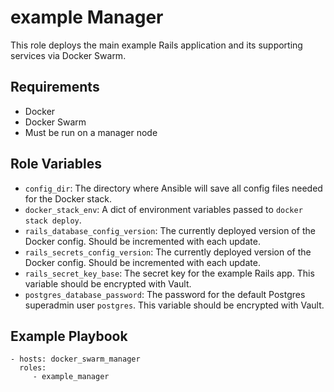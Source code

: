 example Manager
=========

This role deploys the main example Rails application and its supporting services via Docker Swarm.

Requirements
------------

* Docker
* Docker Swarm
* Must be run on a manager node

Role Variables
--------------

* `config_dir`: The directory where Ansible will save all config files needed for the Docker stack.
* `docker_stack_env`: A dict of environment variables passed to `docker stack deploy`.
* `rails_database_config_version`: The currently deployed version of the Docker config. Should be incremented with each update.
* `rails_secrets_config_version`: The currently deployed version of the Docker config. Should be incremented with each update.
* `rails_secret_key_base`: The secret key for the example Rails app. This variable should be encrypted with Vault.
* `postgres_database_password`: The password for the default Postgres superadmin user `postgres`. This variable should be encrypted with Vault.

Example Playbook
----------------

    - hosts: docker_swarm_manager
      roles:
         - example_manager
